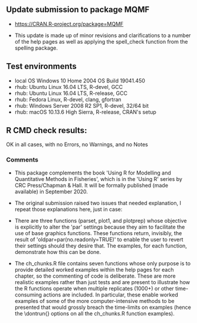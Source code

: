 
## Update submission to package MQMF

*  https://CRAN.R-project.org/package=MQMF

* This update is made up of minor revisions and clarifications to a number of the help pages as well as applying the spell_check function from the spelling package.


## Test environments
* local OS Windows 10 Home 2004 OS Build 19041.450
* rhub: Ubuntu Linux 16.04 LTS, R-devel, GCC
* rhub: Ubuntu Linux 16.04 LTS, R-release, GCC
* rhub: Fedora Linux, R-devel, clang, gfortran
* rhub: Windows Server 2008 R2 SP1, R-devel, 32/64 bit
* rhub: macOS 10.13.6 High Sierra, R-release, CRAN's setup

## R CMD check results:
OK in all cases, with no Errors, no Warnings, and no Notes


### Comments

* This package complements the book 'Using R for Modelling and Quantitative Methods in Fisheries', which is in the 'Using R' series by CRC Press/Chapman & Hall. It will be formally published (made available) in September 2020. 

* The original submission raised two issues that needed explanation, I repeat those explanations here, just in case:

* There are three functions (parset, plot1, and plotprep) whose objective is explicitly to alter the 'par' settings because they aim to facilitate the use of base graphics functions. These functions return, invisibly, the result of  'oldpar=par(no.readonly=TRUE)' to enable the user to revert their settings should they desire that. The examples, for each function, demonstrate how this can be done.  

* The ch_chunks.R file contains seven functions whose only purpose is to provide detailed worked examples within the help pages for each chapter, so the commenting of code is deliberate. These are more realistic examples rather than just tests and are present to illustrate how the R functions operate when multiple replicates (1000+) or other time-consuming actions are included. In particular, these enable worked examples of some of the more computer-intensive methods to be presented that would grossly breach the time-limits on examples (hence the \dontrun{} options on all the ch_chunks.R function examples).


